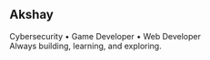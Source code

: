 ## Akshay

Cybersecurity • Game Developer • Web Developer  
Always building, learning, and exploring.
